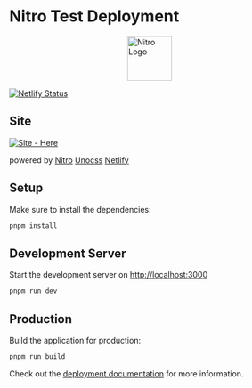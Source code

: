 # Nitro Test Deployment

<!-- img from favicon in the repo -->

<img src="https://raw.githubusercontent.com/meitrix8208/nitro-render/main/server/public/favicon.svg" style="margin-left: auto; margin-right: auto; display: block; width: 80px; height: 80px;" alt="Nitro Logo" />

[![Netlify Status](https://api.netlify.com/api/v1/badges/7e7ed21c-8ec7-4267-a589-4748165c05f8/deploy-status)](https://app.netlify.com/sites/cardbox-prod/deploys)  

## Site

[![Site - Here](https://img.shields.io/badge/Site-Here-0c757a?style=for-the-badge&logo=Netlify)](https://cardbox-prod.netlify.app/)

powered by [Nitro](https://nitro.unjs.io)
[Unocss](https://unocss.dev)
[Netlify](https://netlify.com)

## Setup

Make sure to install the dependencies:

```bash
pnpm install
```

## Development Server

Start the development server on <http://localhost:3000>

```bash
pnpm run dev
```

## Production

Build the application for production:

```bash
pnpm run build
```

Check out the [deployment documentation](https://nitro.unjs.io/deploy) for more information.

